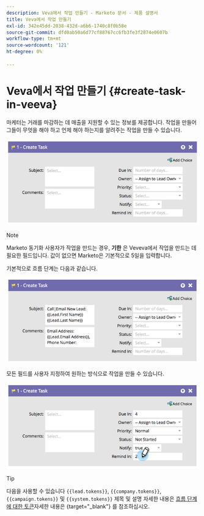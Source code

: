 ```yaml
---
description: Veva에서 작업 만들기 - Marketo 문서 - 제품 설명서
title: Veva에서 작업 만들기
exl-id: 342e45dd-2038-432d-a6b6-1740c8f0b58e
source-git-commit: dfd0ab50a6d77cf88767cc6fb3fe3f2874e0607b
workflow-type: tm+mt
source-wordcount: '121'
ht-degree: 0%

---
```


# Veva에서 작업 만들기 {#create-task-in-veeva}

마케터는 거래를 마감하는 데 매출을 지원할 수 있는 정보를 제공합니다. 작업을 만들어 그들이 무엇을 해야 하고 언제 해야 하는지를 알려주는 작업을 만들 수 있습니다.

![](assets/create-task-in-veeva-1.png)

>[!NOTE]
>
>Marketo 동기화 사용자가 작업을 만드는 경우, **기한** 은 Veveva에서 작업을 만드는 데 필요한 필드입니다. 값이 없으면 Marketo은 기본적으로 5일을 입력합니다.

기본적으로 흐름 단계는 다음과 같습니다.

![](assets/create-task-in-veeva-2.png)

모든 필드를 사용자 지정하여 원하는 방식으로 작업을 만들 수 있습니다.

![](assets/create-task-in-veeva-3.png)

>[!TIP]
>
>다음을 사용할 수 있습니다 `{{lead.tokens}}`, `{{company.tokens}}`, `{{campaign.tokens}}` 및 `{{system.tokens}}` 제목 및 설명 자세한 내용은 [흐름 단계에 대한 토큰](/help/marketo/product-docs/core-marketo-concepts/smart-campaigns/flow-actions/use-tokens-in-flow-steps.md)자세한 내용은 {target=&quot;_blank&quot;} 를 참조하십시오.
